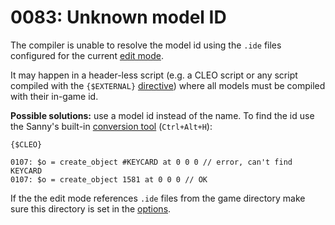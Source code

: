 # 0083: Unknown model ID

The compiler is unable to resolve the model id using the `.ide` files configured for the current [edit mode](https://docs.sannybuilder.com/edit-modes#ide).

It may happen in a header-less script \(e.g. a CLEO script or any script compiled with the `{$EXTERNAL}` [directive](../../coding/directives.md#usdexternal)\) where all models must be compiled with their in-game id.

**Possible solutions:** use a model id instead of the name. To find the id use the Sanny's built-in [conversion tool](../../editor/options/hotkeys.md) \(`Ctrl+Alt+H`\):

```text
{$CLEO}

0107: $o = create_object #KEYCARD at 0 0 0 // error, can't find KEYCARD
0107: $o = create_object 1581 at 0 0 0 // OK
```

If the the edit mode references `.ide` files from the game directory make sure this directory is set in the [options](../../editor/options/general.md#game-directory).

